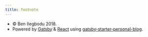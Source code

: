 ```yaml
---
title: footnote
---
```


* © Ben Ilegbodu 2018.
* Powered by [Gatsby](https://www.gatsbyjs.org/) & [React](https://reactjs.org) using [gatsby-starter-personal-blog](https://github.com/greglobinski/gatsby-starter-personal-blog).

